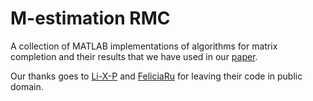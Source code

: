 # M-estimation RMC

A collection of MATLAB implementations of algorithms for matrix completion and their results that we have used in our [paper](https://github.com/Talha-Nehal-Undegrad-Study/ConvHuberMC-Net/blob/main/Literature/Sproj%20Report/SPROJ_Report.pdf).

Our thanks goes to [Li-X-P](https://github.com/Li-X-P/Codes-of-MC) and [FeliciaRu](https://github.com/FeliciaRu/robust-matrix-completion) for leaving their code in public domain.
